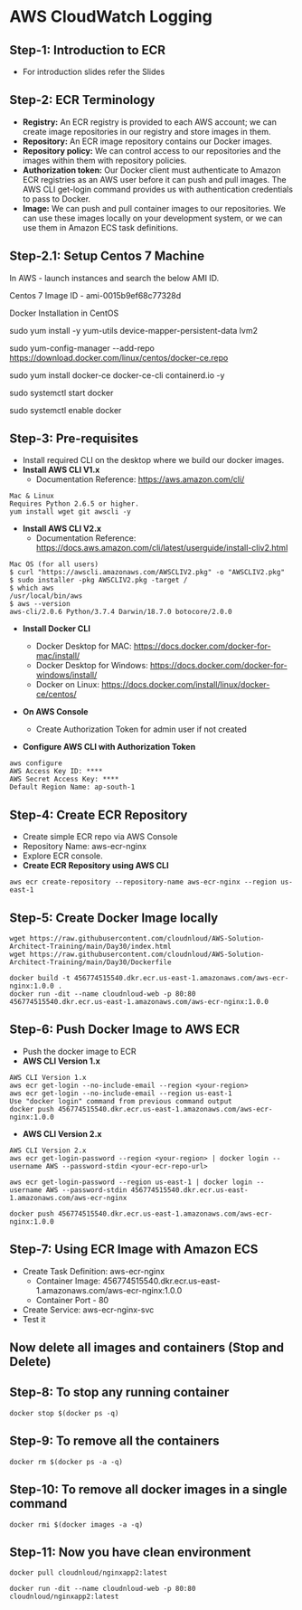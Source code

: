 # AWS CloudWatch Logging

## Step-1: Introduction to ECR
-  For introduction slides refer the Slides

## Step-2: ECR Terminology
 - **Registry:** An  ECR registry is provided to each AWS account; we can create image repositories in our registry and store images in them. 
- **Repository:** An ECR image repository contains our Docker images. 
- **Repository policy:** We can control access to our repositories and the images within them with repository policies. 
- **Authorization token:** Our Docker client must authenticate to Amazon ECR registries as an AWS user before it can push and pull images. The AWS CLI get-login command provides us with authentication credentials to pass to Docker. 
- **Image:** We can push and pull container images to our repositories. We can use these images locally on your development system, or we can use them in Amazon ECS task definitions. 

## Step-2.1: Setup Centos 7 Machine

In AWS - launch instances and search the below AMI ID.

Centos 7 Image ID - ami-0015b9ef68c77328d

Docker Installation in CentOS

sudo yum install -y yum-utils device-mapper-persistent-data lvm2

sudo yum-config-manager --add-repo https://download.docker.com/linux/centos/docker-ce.repo


sudo yum install docker-ce docker-ce-cli containerd.io -y

sudo systemctl start docker

sudo systemctl enable docker



## Step-3: Pre-requisites
- Install required CLI on the desktop where we build our docker images.
- **Install AWS CLI V1.x**
   - Documentation Reference: https://aws.amazon.com/cli/
```
Mac & Linux
Requires Python 2.6.5 or higher.
yum install wget git awscli -y
```   
- **Install AWS CLI V2.x**
   - Documentation Reference: https://docs.aws.amazon.com/cli/latest/userguide/install-cliv2.html
```
Mac OS (for all users)
$ curl "https://awscli.amazonaws.com/AWSCLIV2.pkg" -o "AWSCLIV2.pkg"
$ sudo installer -pkg AWSCLIV2.pkg -target /
$ which aws
/usr/local/bin/aws 
$ aws --version
aws-cli/2.0.6 Python/3.7.4 Darwin/18.7.0 botocore/2.0.0
```   

- **Install Docker CLI** 
   - Docker Desktop for MAC: https://docs.docker.com/docker-for-mac/install/
   - Docker Desktop for Windows: https://docs.docker.com/docker-for-windows/install/
   - Docker on Linux: https://docs.docker.com/install/linux/docker-ce/centos/

- **On AWS Console**
   - Create Authorization Token for admin user if not created
- **Configure AWS CLI with Authorization Token**
```
aws configure
AWS Access Key ID: ****
AWS Secret Access Key: ****
Default Region Name: ap-south-1
```   

## Step-4: Create ECR Repository
- Create simple ECR repo via AWS Console 
- Repository Name: aws-ecr-nginx
- Explore ECR console. 
- **Create ECR Repository using AWS CLI**
```
aws ecr create-repository --repository-name aws-ecr-nginx --region us-east-1

```

## Step-5: Create Docker Image locally
```
wget https://raw.githubusercontent.com/cloudnloud/AWS-Solution-Architect-Training/main/Day30/index.html
wget https://raw.githubusercontent.com/cloudnloud/AWS-Solution-Architect-Training/main/Day30/Dockerfile
```

```
docker build -t 456774515540.dkr.ecr.us-east-1.amazonaws.com/aws-ecr-nginx:1.0.0 . 
docker run -dit --name cloudnloud-web -p 80:80 456774515540.dkr.ecr.us-east-1.amazonaws.com/aws-ecr-nginx:1.0.0
```


## Step-6: Push Docker Image to AWS ECR
- Push the docker image to ECR
- **AWS CLI Version 1.x**
```
AWS CLI Version 1.x
aws ecr get-login --no-include-email --region <your-region>
aws ecr get-login --no-include-email --region us-east-1
Use "docker login" command from previous command output
docker push 456774515540.dkr.ecr.us-east-1.amazonaws.com/aws-ecr-nginx:1.0.0
```
- **AWS CLI Version 2.x**
```
AWS CLI Version 2.x
aws ecr get-login-password --region <your-region> | docker login --username AWS --password-stdin <your-ecr-repo-url>

aws ecr get-login-password --region us-east-1 | docker login --username AWS --password-stdin 456774515540.dkr.ecr.us-east-1.amazonaws.com/aws-ecr-nginx

docker push 456774515540.dkr.ecr.us-east-1.amazonaws.com/aws-ecr-nginx:1.0.0
```


## Step-7: Using ECR Image with Amazon ECS
- Create Task Definition: aws-ecr-nginx
   - Container Image: 456774515540.dkr.ecr.us-east-1.amazonaws.com/aws-ecr-nginx:1.0.0
   - Container Port - 80
- Create Service: aws-ecr-nginx-svc
- Test it


## Now delete all images and containers (Stop and Delete)


## Step-8: To stop any running container
```
docker stop $(docker ps -q)  
```

## Step-9: To remove all the containers

```
docker rm $(docker ps -a -q)
```

## Step-10: To remove all docker images in a single command
```
docker rmi $(docker images -a -q)
```

## Step-11: Now you have clean environment

```
docker pull cloudnloud/nginxapp2:latest

docker run -dit --name cloudnloud-web -p 80:80 cloudnloud/nginxapp2:latest
```

